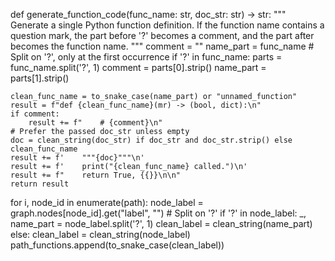 def generate_function_code(func_name: str, doc_str: str) -> str:
    """
    Generate a single Python function definition.
    If the function name contains a question mark,
    the part before '?' becomes a comment, and the part after becomes the function name.
    """
    comment = ""
    name_part = func_name
    # Split on '?', only at the first occurrence
    if '?' in func_name:
        parts = func_name.split('?', 1)
        comment = parts[0].strip()
        name_part = parts[1].strip()
    
    clean_func_name = to_snake_case(name_part) or "unnamed_function"
    result = f"def {clean_func_name}(mr) -> (bool, dict):\n"
    if comment:
        result += f"    # {comment}\n"
    # Prefer the passed doc_str unless empty
    doc = clean_string(doc_str) if doc_str and doc_str.strip() else clean_func_name
    result += f'    """{doc}"""\n'
    result += f'    print("{clean_func_name} called.")\n'
    result += f"    return True, {{}}\n\n"
    return result


for i, node_id in enumerate(path):
    node_label = graph.nodes[node_id].get("label", "")
    # Split on '?'
    if '?' in node_label:
        _, name_part = node_label.split('?', 1)
        clean_label = clean_string(name_part)
    else:
        clean_label = clean_string(node_label)
    path_functions.append(to_snake_case(clean_label))
